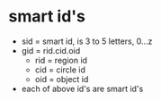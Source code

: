# smart id's

- sid = smart id, is 3 to 5 letters, 0...z
- gid = rid.cid.oid
  - rid = region id
  - cid = circle id
  - oid = object id
- each of above id's are smart id's

